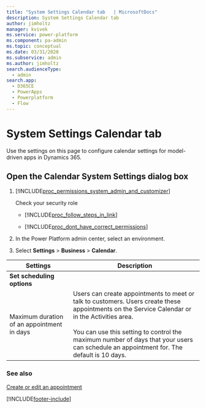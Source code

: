 ```yaml
---
title: "System Settings Calendar tab   | MicrosoftDocs"
description: System Settings Calendar tab 
author: jimholtz
manager: kvivek
ms.service: power-platform
ms.component: pa-admin
ms.topic: conceptual
ms.date: 03/31/2020
ms.subservice: admin
ms.author: jimholtz
search.audienceType: 
  - admin
search.app:
  - D365CE
  - PowerApps
  - Powerplatform
  - Flow
---
```

# System Settings Calendar tab

Use the settings on this page to configure calendar settings for model-driven apps in Dynamics 365.  
  
## Open the Calendar System Settings dialog box 
  
1. [!INCLUDE[proc_permissions_system_admin_and_customizer](../includes/proc-permissions-system-admin-and-customizer.md)]  
  
    Check your security role  
  
   - [!INCLUDE[proc_follow_steps_in_link](../includes/proc-follow-steps-in-link.md)]  
  
   - [!INCLUDE[proc_dont_have_correct_permissions](../includes/proc-dont-have-correct-permissions.md)]  
  
2. In the Power Platform admin center, select an environment. 

3. Select **Settings** > **Business** > **Calendar**.  
  
|                  Settings                  |                                                                                                                                                                          Description                                                                                                                                                                           |
|--------------------------------------------|----------------------------------------------------------------------------------------------------------------------------------------------------------------------------------------------------------------------------------------------------------------------------------------------------------------------------------------------------------------|
|         **Set scheduling options**         |                                                                                                                                                                                                                                                                                                                                                                |
| Maximum duration of an appointment in days | Users can create appointments to meet or talk to customers. Users create these appointments on the Service Calendar or in the Activities area.<br /><br /> You can use this setting to control the maximum number of days that your users can schedule an appointment for. The default is 10 days. |
  
### See also  
 [Create or edit an appointment](/dynamics365/customerengagement/on-premises/basics/create-edit-appointment)


[!INCLUDE[footer-include](../includes/footer-banner.md)]